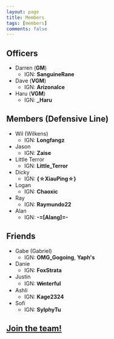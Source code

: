 ```yaml
---
layout: page
title: Members
tags: [members]
comments: false
---
```


## Officers

* Darren (<b class='officer'>GM</b>)
  * IGN: <b>SanguineRane</b>
* Dave (<b class='officer'>VGM</b>)
  * IGN: <b>ArizonaIce</b>
* Haru (<b class='officer'>VGM</b>)
  * IGN: <b>_Haru</b>

## Members (Defensive Line)

* Wil (Wilkens)
  * IGN: <b>Longfangz</b>
* Jason
  * IGN: <b>Zaise</b>
* Little Terror
  * IGN: <b>Little_Terror</b>
* Dicky
  * IGN: <b>{☆XiauPing☆}</b>
* Logan
  * IGN: <b>Chaoxic</b>
* Ray
  * IGN: <b>Raymundo22</b>
* Alan
  * IGN: <b>-=[Alang]=-</b>

## Friends

* Gabe (Gabriel)
  * IGN: <b>OMG_Gogoing</b>, <b>Yaph's</b>
* Danie
  * IGN: <b>FoxStrata</b>
* Justin
  * IGN: <b>W̶interful</b>
* Ashli
  * IGN: <b>Kage2324</b>
* Sofi
  * IGN: <b>SylphyTu</b>

## <a href="/about#join">Join the team!</a>
